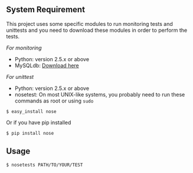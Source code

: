 System Requirement
-------------------

This project uses some specific modules to run monitoring tests and unittests and you need to download these modules in order to perform the tests.

*For monitoring*
+ Python: version 2.5.x or above
+ MySQLdb: [Download here](http://pypi.python.org/pypi/MySQL-python/)

*For unittest*
+ Python: version 2.5.x or above
+ nosetest: On most UNIX-like systems, you probably need to run these commands as root or using `sudo`

`$ easy_install nose`
	
Or if you have pip installed

`$ pip install nose`

Usage
------
`$ nosetests PATH/TO/YOUR/TEST`
	

